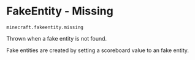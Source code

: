# FakeEntity - Missing

`minecraft.fakeentity.missing`

Thrown when a fake entity is not found.

Fake entities are created by setting a scoreboard value to an fake entity.
